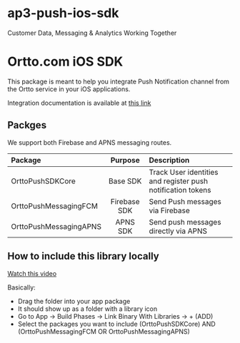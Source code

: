 # ap3-push-ios-sdk

Customer Data, Messaging & Analytics Working Together


# Ortto.com iOS SDK

This package is meant to help you integrate Push Notification channel from the Ortto service in your iOS applications. 

Integration documentation is available at [this link](https://help.ortto.com/developer/latest/)

 
## Packges

We support both Firebase and APNS messaging routes. 

| Package | Purpose | Description |
| :-- | :---: | :--- |
| OrttoPushSDKCore | Base SDK | Track User identities and register push notification tokens | 
| OrttoPushMessagingFCM | Firebase SDK | Send Push messages via Firebase |
| OrttoPushMessagingAPNS | APNS SDK | Send push messages directly via APNS |


## How to include this library locally 
[Watch this video](https://www.youtube.com/watch?v=cGtEF6vR3QY)

Basically:
- Drag the folder into your app package
- It should show up as a folder with a library icon 
- Go to App -> Build Phases -> Link Binary With Libraries -> + (ADD)
- Select the packages you want to include (OrttoPushSDKCore) AND (OrttoPushMessagingFCM OR OrttoPushMessagingAPNS)


